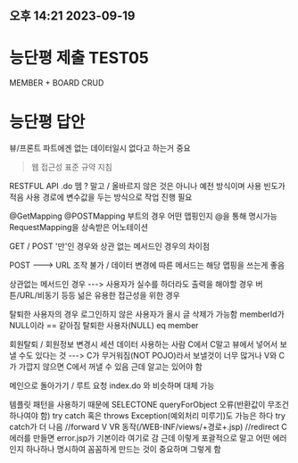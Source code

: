 ## 오후 14:21 2023-09-19

# 능단평 제출 TEST05
MEMBER + BOARD CRUD

# 능단평 답안

뷰/프론트 파트에겐 없는 데이터일시 없다고 하는거 중요
> 웹 접근성 표준 규약 지침

RESTFUL API
.do 뗌
? 말고 /
올바르지 않은 것은 아니나 예전 방식이며 사용 빈도가 적음
사용 경로에 변수값을 두는 방식으로 작업 진행 필요

@GetMapping
@POSTMapping
부트의 경우 어떤 맵핑인지 @을 통해 명시가능
RequestMapping을 상속받은 어노테이션

GET / POST '만'인 경우와
상관 없는 메서드인 경우의 차이점

POST ---> URL 조작 불가 / 데이터 변경에 따른 메서드는 해당 맵핑을 쓰는게 좋음

상관없는 메서드인 경우
---> 사용자가 실수를 하더라도 출력을 해야할 경우
버튼/URL/비동기 등등 넒은 유용한 접근성을 위한 경우

탈퇴한 사용자의 경우 로그인하지 않은 사용자가 올시
글 삭제가 가능함 memberId가 NULL이라 == 같아짐
탈퇴한 사용자(NULL) eq member

회원탈퇴 / 회원정보 변경시
세션 데이터 사용하는 사람 C에서
C말고 뷰에서 넣어서 보낼 수도 있다는 것
---> C가 무거워짐(NOT POJO)라서
보낼것이 너무 많거나 V와 C가 가깝지 않으면 C에서 꺼낼 수 있음
근데 알고는 있어야 함

메인으로 돌아가기
/ 루트 요청
index.do 와 비슷하며 대체 가능

템플릿 패턴을 사용하기 때문에
SELECTONE queryForObject 오류(반환값이 무조건 하나여야 함)
try catch 혹은 throws Exception(예외처리 미루기)도 가능은 하다
try catch가 더 나음
//forward V VR 동작(/WEB-INF/views/+경로+.jsp)
//redirect C
에러를 만들면 error.jsp가 기본이라 여기로 감
근데 이렇게 포괄적으로 말고
어떤 에러인지 하나하나 명시하여 꼼꼼하게 만드는 것이 중요하며 그렇게 함
